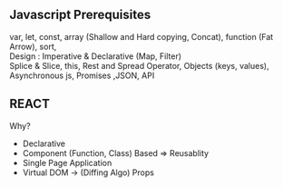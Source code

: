 ## Javascript Prerequisites
var, let, const, array (Shallow and Hard copying, Concat), function (Fat Arrow), sort, <br />
Design : Imperative & Declarative (Map, Filter) <br />
Splice & Slice, this, Rest and Spread Operator, Objects (keys, values), <br />
Asynchronous js, Promises ,JSON, API

## REACT
Why?
- Declarative
- Component (Function, Class) Based => Reusablity
- Single Page Application
- Virtual DOM -> (Diffing Algo)
Props